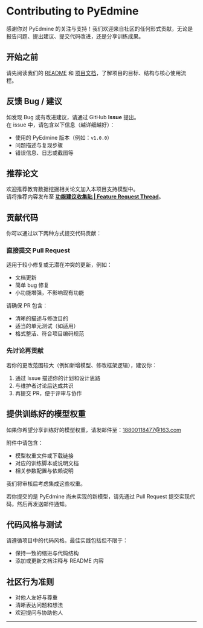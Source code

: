 # Contributing to PyEdmine

感谢你对 PyEdmine 的关注与支持！我们欢迎来自社区的任何形式贡献，无论是报告问题、提出建议、提交代码改进，还是分享训练成果。

## 开始之前

请先阅读我们的 [README](README.md) 和 [项目文档](https://zhijiexiong.github.io/sub-page/pyedmine/document/site/index.html)，了解项目的目标、结构与核心使用流程。

## 反馈 Bug / 建议

如发现 Bug 或有改进建议，请通过 GitHub **Issue** 提出。  
在 issue 中，请包含以下信息（越详细越好）：

- 使用的 PyEdmine 版本（例如：`v1.0.0`）  
- 问题描述与复现步骤  
- 错误信息、日志或截图等

## 推荐论文

欢迎推荐教育数据挖掘相关论文加入本项目支持模型中。  
请将推荐内容发布至 **[功能建议收集贴 | Feature Request Thread](https://github.com/ZhijieXiong/pyedmine/discussions/8)**。

## 贡献代码

你可以通过以下两种方式提交代码贡献：

### 直接提交 Pull Request

适用于较小修复或无潜在冲突的更新，例如：

- 文档更新  
- 简单 bug 修复  
- 小功能增强，不影响现有功能

请确保 PR 包含：

- 清晰的描述与修改目的  
- 适当的单元测试（如适用）  
- 格式整洁、符合项目编码规范

### 先讨论再贡献

若你的更改范围较大（例如新增模型、修改框架逻辑），建议你：

1. 通过 Issue 描述你的计划和设计思路  
2. 与维护者讨论后达成共识  
3. 再提交 PR，便于评审与协作

## 提供训练好的模型权重

如果你希望分享训练好的模型权重，请发邮件至：18800118477@163.com

附件中请包含：

- 模型权重文件或下载链接  
- 对应的训练脚本或说明文档  
- 相关参数配置与依赖说明

我们将审核后考虑集成这些权重。

若你提交的是 PyEdmine 尚未实现的新模型，请先通过 Pull Request 提交实现代码，然后再发送邮件通知。

## 代码风格与测试

请遵循项目中的代码风格。最佳实践包括但不限于：

- 保持一致的缩进与代码结构  
- 添加或更新文档注释与 README 内容  

## 社区行为准则

- 对他人友好与尊重  
- 清晰表达问题和想法  
- 欢迎提问与协助他人

---

